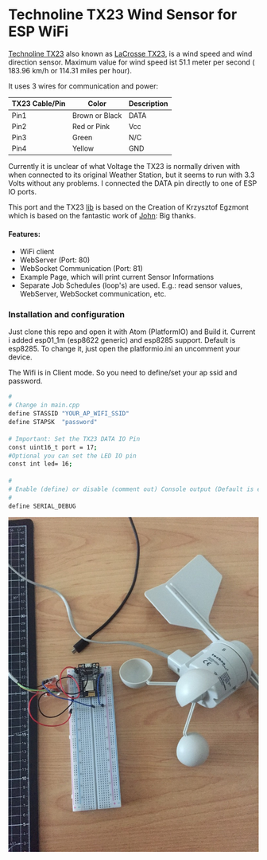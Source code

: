 # Technoline TX23 Wind Sensor for ESP WiFi

[Technoline TX23] also known as [LaCrosse TX23], is  a wind speed and wind direction sensor. Maximum value for wind speed ist 51.1 meter per second ( 183.96 km/h or 114.31 miles per hour).

It uses 3 wires for communication and power:

| TX23 Cable/Pin   | Color           | Description |
|------            | --------------- | -----------
|Pin1              | Brown or Black  | DATA
|Pin2              | Red or Pink     | Vcc
|Pin3              | Green           | N/C
|Pin4              | Yellow          | GND


Currently it is unclear of what Voltage the TX23 is normally driven with when connected to its original Weather Station, but it seems to run with 3.3 Volts without any problems. I connected
the DATA pin directly to one of ESP IO ports.

This port and the TX23 [lib] is based on the Creation of Krzysztof Egzmont which is based on the fantastic work of [John]: Big thanks.

#### Features:
- WiFi client
- WebServer (Port: 80)
- WebSocket Communication (Port: 81)
- Example Page, which will print current Sensor Informations
- Separate Job Schedules (loop's) are used. E.g.: read sensor values,  WebServer, WebSocket communication, etc.

### Installation and configuration
Just clone this repo and open it with Atom (PlatformIO) and Build it. Current i added esp01_1m (esp8622 generic) and esp8285 support. Default is esp8285. To change it, just open the platformio.ini an uncomment your device.

The Wifi is in Client mode. So you need to define/set your ap ssid and password.
```sh
#
# Change in main.cpp
define STASSID "YOUR_AP_WIFI_SSID"
define STAPSK  "password"

# Important: Set the TX23 DATA IO Pin
const uint16_t port = 17;
#Optional you can set the LED IO pin
const int led= 16;

#
# Enable (define) or disable (comment out) Console output (Default is enabled!)
#
define SERIAL_DEBUG
```


![Alt Text](doc/TechnolineTX23_ESP82xx.JPG)

[John]: <https://www.john.geek.nz/2012/08/la-crosse-tx23u-anemometer-communication-protocol/>
[lib]: <https://github.com/egzumer/Arduino-LaCrosse-TX23-Library>
[LaCrosse TX23]: https://www.lacrossetechnology.com/tx23-wind-sensor
[Technoline TX23]: https://www.lacrossetechnology.com/tx23-wind-sensor
